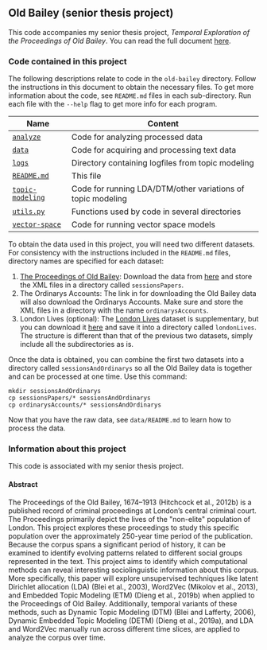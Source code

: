 ## Old Bailey (senior thesis project)

This code accompanies my senior thesis project, _Temporal Exploration of the Proceedings of Old Bailey_. You can read the full document [here](https://digitalwindow.vassar.edu/senior_capstone/996/).

### Code contained in this project

The following descriptions relate to code in the `old-bailey` directory. Follow the instructions in this document to obtain the necessary files. To get more information about the code, see `README.md` files in each sub-directory. Run each file with the `--help` flag to get more info for each program.

Name | Content
-------|-------
[`analyze`](analyze) | Code for analyzing processed data
[`data`](data) | Code for acquiring and processing text data
[`logs`](logs) | Directory containing logfiles from topic modeling
[`README.md`](README.md) | This file
[`topic-modeling`](topic-modeling) | Code for running LDA/DTM/other variations of topic modeling
[`utils.py`](utils.py) | Functions used by code in several directories
[`vector-space`](vector-space) | Code for running vector space models

To obtain the data used in this project, you will need two different datasets. For consistency with the instructions included in the `README.md` files, directory names are specified for each dataset:
1. [The Proceedings of Old Bailey](https://www.oldbaileyonline.org/index.jsp): Download the data from [here](https://figshare.shef.ac.uk/articles/Old_Bailey_Online_XML_Data/4775434) and store the XML files in a directory called `sessionsPapers`.
2. The Ordinarys Accounts: The link in for downloading the Old Bailey data will also download the Ordinarys Accounts. Make sure and store the XML files in a directory with the name `ordinarysAccounts`.
3. London Lives (optional): The [London Lives](https://www.londonlives.org) dataset is supplementary, but you can download it [here](https://figshare.com/articles/London_Lives_XML_Data/4797829) and save it into a directory called `londonLives`. The structure is different than that of the previous two datasets, simply include all the subdirectories as is.

Once the data is obtained, you can combine the first two datasets into a directory called `sessionsAndOrdinarys` so all the Old Bailey data is together and can be processed at one time. Use this command:

```
mkdir sessionsAndOrdinarys
cp sessionsPapers/* sessionsAndOrdinarys
cp ordinarysAccounts/* sessionsAndOrdinarys
```

Now that you have the raw data, see `data/README.md` to learn how to process the data.

### Information about this project

This code is associated with my senior thesis project.

#### Abstract

The Proceedings of the Old Bailey, 1674–1913 (Hitchcock et al., 2012b) is a published record of criminal proceedings at London’s central criminal court. The Proceedings primarily depict the lives of the "non-elite" population of London. This project explores these proceedings to study this specific population over the approximately 250-year time period of the publication. Because the corpus spans a significant period of history, it can be examined to identify evolving patterns related to different social groups represented in the text. This project aims to identify which computational methods can reveal interesting sociolinguistic information about this corpus. More specifically, this paper will explore unsupervised techniques like latent Dirichlet allocation (LDA) (Blei et al., 2003), Word2Vec (Mikolov et al., 2013), and Embedded Topic Modeling (ETM) (Dieng et al., 2019b) when applied to the Proceedings of Old Bailey. Additionally, temporal variants of these methods, such as Dynamic Topic Modeling (DTM) (Blei and Lafferty, 2006), Dynamic Embedded Topic Modeling (DETM) (Dieng et al., 2019a), and LDA and Word2Vec manually run across different time slices, are applied to analyze the corpus over time.
